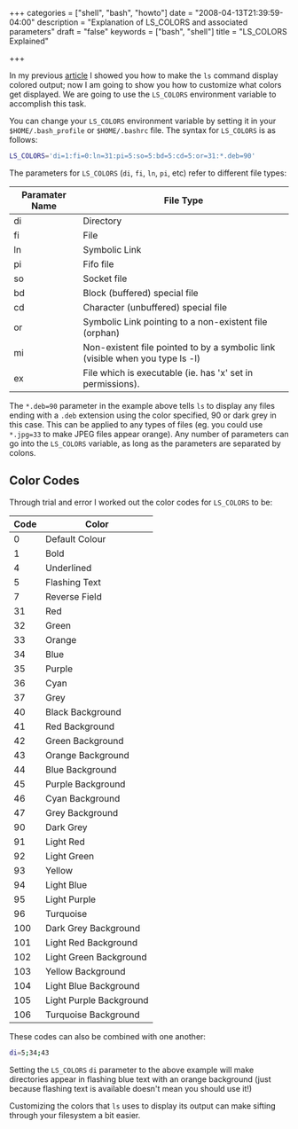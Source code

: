 +++
categories = ["shell", "bash", "howto"]
date = "2008-04-13T21:39:59-04:00"
description = "Explanation of LS_COLORS and associated parameters"
draft = "false"
keywords = ["bash", "shell"]
title = "LS_COLORS Explained"

+++

In my previous [article](/post/shell/colored-ls-output/) I showed you how to make the `ls` command display colored output; now I am going to show you how to customize what colors get displayed. We are going to use the `LS_COLORS` environment variable to accomplish this task.

You can change your `LS_COLORS` environment variable by setting it in your `$HOME/.bash_profile` or `$HOME/.bashrc` file. The syntax for `LS_COLORS` is as follows:

```bash
LS_COLORS='di=1:fi=0:ln=31:pi=5:so=5:bd=5:cd=5:or=31:*.deb=90'
```

The parameters for `LS_COLORS` (`di`, `fi`, `ln`, `pi`, etc) refer to different file types:

Paramater Name   | File Type
---------------- | -------------
 di              | Directory
 fi              | File
 ln              | Symbolic Link
 pi              | Fifo file
 so              | Socket file
 bd              | Block (buffered) special file
 cd              | Character (unbuffered) special file
 or              | Symbolic Link pointing to a non-existent file (orphan)
 mi              | Non-existent file pointed to by a symbolic link (visible when you type ls -l)
 ex              | File which is executable (ie. has 'x' set in permissions).

The `*.deb=90` parameter in the example above tells `ls` to display any files ending with a `.deb` extension using the color specified, 90 or dark grey in this case. This can be applied to any types of files (eg. you could use `*.jpg=33` to make JPEG files appear orange). Any number of parameters can go into the `LS_COLORS` variable, as long as the parameters are separated by colons.

## Color Codes

Through trial and error I worked out the color codes for `LS_COLORS` to be:

Code   | Color
------ | -------
  0    | Default Colour
  1    | Bold
  4    | Underlined
  5    | Flashing Text
  7    | Reverse Field
 31    | Red
 32    | Green
 33    | Orange
 34    | Blue
 35    | Purple
 36    | Cyan
 37    | Grey
 40    | Black Background
 41    | Red Background
 42    | Green Background
 43    | Orange Background
 44    | Blue Background
 45    | Purple Background
 46    | Cyan Background
 47    | Grey Background
 90    | Dark Grey
 91    | Light Red
 92    | Light Green
 93    | Yellow
 94    | Light Blue
 95    | Light Purple
 96    | Turquoise
 100   | Dark Grey Background
 101   | Light Red Background
 102   | Light Green Background
 103   | Yellow Background
 104   | Light Blue Background
 105   | Light Purple Background
 106   | Turquoise Background

These codes can also be combined with one another:

```bash
di=5;34;43
```

Setting the `LS_COLORS` `di` parameter to the above example will make directories appear in flashing blue text with an orange background (just because flashing text is available doesn't mean you should use it!)

Customizing the colors that `ls` uses to display its output can make sifting through your filesystem a bit easier.
